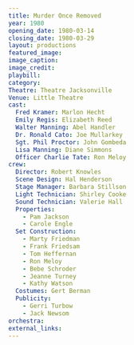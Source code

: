 ```yaml
---
title: Murder Once Removed
year: 1980
opening_date: 1980-03-14
closing_date: 1980-03-29
layout: productions
featured_image: 
image_caption:
image_credit:
playbill: 
category: 
Theatre: Theatre Jacksonville
Venue: Little Theatre
cast:
  Fred Kramer: Marlon Hecht
  Emily Regis: Elizabeth Reed
  Walter Manning: Abel Handler
  Dr. Ronald Cato: Joe Mullarkey
  Sgt. Phil Proctor: John Gombeda
  Lisa Manning: Diane Simmons
  Officer Charlie Tate: Ron Meloy
crew:
  Director: Robert Knowles
  Scene Design: Hal Henderson
  Stage Manager: Barbara Stillson
  Light Technician: Shirley Cooke
  Sound Technician: Valerie Hall
  Properties:
    - Pam Jackson
    - Carole Engle
  Set Construction:
    - Marty Friedman
    - Frank Friedsam
    - Tom Heffernan
    - Ron Meloy
    - Bebe Schroder
    - Jeanne Turney
    - Kathy Watson
  Costumes: Gert Berman
  Publicity:
    - Gerri Turbow
    - Jack Newsom
orchestra:
external_links:
---
```


